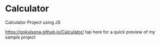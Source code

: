 # Calculator
Calculator Project using JS

https://gokulsona.github.io/Calculator/ tap here for a quick preview of my sample project
